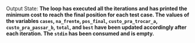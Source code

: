 Output State: **The loop has executed all the iterations and has printed the minimum cost to reach the final position for each test case. The values of the variables `cases`, `na_frente`, `pos_final`, `custo_pra_trocar_a`, `custo_pra_passar_b`, `total`, and `best` have been updated accordingly after each iteration. The `stdin` has been consumed and is empty.**